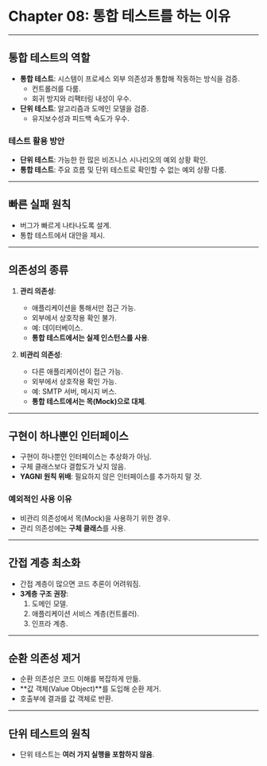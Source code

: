 # Chapter 08: 통합 테스트를 하는 이유

---

## 통합 테스트의 역할
- **통합 테스트**: 시스템이 프로세스 외부 의존성과 통합해 작동하는 방식을 검증.
  - 컨트롤러를 다룸.
  - 회귀 방지와 리팩터링 내성이 우수.
- **단위 테스트**: 알고리즘과 도메인 모델을 검증.
  - 유지보수성과 피드백 속도가 우수.

### 테스트 활용 방안
- **단위 테스트**: 가능한 한 많은 비즈니스 시나리오의 예외 상황 확인.
- **통합 테스트**: 주요 흐름 및 단위 테스트로 확인할 수 없는 예외 상황 다룸.

---

## 빠른 실패 원칙
- 버그가 빠르게 나타나도록 설계.
- 통합 테스트에서 대안을 제시.

---

## 의존성의 종류
1. **관리 의존성**:
   - 애플리케이션을 통해서만 접근 가능.
   - 외부에서 상호작용 확인 불가.
   - 예: 데이터베이스.
   - **통합 테스트에서는 실제 인스턴스를 사용**.

2. **비관리 의존성**:
   - 다른 애플리케이션이 접근 가능.
   - 외부에서 상호작용 확인 가능.
   - 예: SMTP 서버, 메시지 버스.
   - **통합 테스트에서는 목(Mock)으로 대체**.

---

## 구현이 하나뿐인 인터페이스
- 구현이 하나뿐인 인터페이스는 추상화가 아님.
- 구체 클래스보다 결합도가 낮지 않음.
- **YAGNI 원칙 위배**: 필요하지 않은 인터페이스를 추가하지 말 것.

### 예외적인 사용 이유
- 비관리 의존성에서 목(Mock)을 사용하기 위한 경우.
- 관리 의존성에는 **구체 클래스**를 사용.

---

## 간접 계층 최소화
- 간접 계층이 많으면 코드 추론이 어려워짐.
- **3계층 구조 권장**:
  1. 도메인 모델.
  2. 애플리케이션 서비스 계층(컨트롤러).
  3. 인프라 계층.

---

## 순환 의존성 제거
- 순환 의존성은 코드 이해를 복잡하게 만듦.
- **값 객체(Value Object)**를 도입해 순환 제거.
- 호출부에 결과를 값 객체로 반환.

---

## 단위 테스트의 원칙
- 단위 테스트는 **여러 가지 실행을 포함하지 않음**.